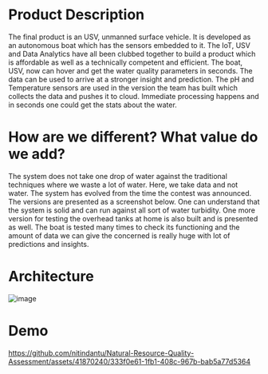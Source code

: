 # Product Description
The final product is an USV, unmanned surface vehicle. It is developed as an autonomous boat which has the sensors embedded to it. The IoT, USV and Data Analytics have all been clubbed together to
build a product which is affordable as well as a technically competent and efficient. The boat, USV, now can hover and get the water quality parameters in seconds. The data can be used to arrive at a stronger insight and prediction. The pH and Temperature sensors are used in the version the team has built which collects the data and pushes it to cloud. Immediate processing happens and in seconds one could get the stats about the water.

# How are we different? What value do we add?

The system does not take one drop of water against the traditional techniques where we waste a lot of water. Here, we take data and not water. The system has evolved from the time the contest was announced. The versions are presented as a screenshot below. One can understand that the system is solid and can run against all sort of water turbidity. One more version for testing the overhead tanks at home is also built and is presented as well. The boat is tested many times to check its functioning and the amount of data we can give the concerned is really huge with lot of predictions and insights.

# Architecture
![image](https://github.com/nitindantu/Natural-Resource-Quality-Assessment/assets/41870240/9648a369-7e0d-4d98-b54f-76a526035341)

# Demo
https://github.com/nitindantu/Natural-Resource-Quality-Assessment/assets/41870240/333f0e61-1fb1-408c-967b-bab5a77d5364

